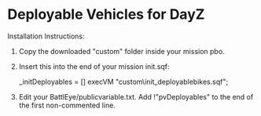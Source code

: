 Deployable Vehicles for DayZ
================

Installation Instructions:

1. Copy the downloaded "custom" folder inside your mission pbo.
2. Insert this into the end of your mission init.sqf:

	_initDeployables = [] execVM "custom\init_deployablebikes.sqf";

3. Edit your BattlEye/publicvariable.txt. Add !"pvDeployables" to the end of the first non-commented line.
